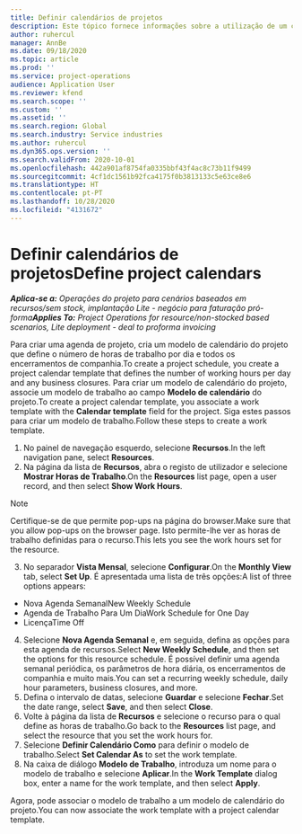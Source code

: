 ```yaml
---
title: Definir calendários de projetos
description: Este tópico fornece informações sobre a utilização de um calendário de projeto para monitorizar o cronograma do projeto.
author: ruhercul
manager: AnnBe
ms.date: 09/18/2020
ms.topic: article
ms.prod: ''
ms.service: project-operations
audience: Application User
ms.reviewer: kfend
ms.search.scope: ''
ms.custom: ''
ms.assetid: ''
ms.search.region: Global
ms.search.industry: Service industries
ms.author: ruhercul
ms.dyn365.ops.version: ''
ms.search.validFrom: 2020-10-01
ms.openlocfilehash: 442a901af8754fa0335bbf43f4ac8c73b11f9499
ms.sourcegitcommit: 4cf1dc1561b92fca4175f0b3813133c5e63ce8e6
ms.translationtype: HT
ms.contentlocale: pt-PT
ms.lasthandoff: 10/28/2020
ms.locfileid: "4131672"
---
```

# <a name="define-project-calendars"></a><span data-ttu-id="9c45f-103">Definir calendários de projetos</span><span class="sxs-lookup"><span data-stu-id="9c45f-103">Define project calendars</span></span>

<span data-ttu-id="9c45f-104">_**Aplica-se a:** Operações do projeto para cenários baseados em recursos/sem stock, implantação Lite - negócio para faturação pró-forma_</span><span class="sxs-lookup"><span data-stu-id="9c45f-104">_**Applies To:** Project Operations for resource/non-stocked based scenarios, Lite deployment - deal to proforma invoicing_</span></span>

<span data-ttu-id="9c45f-105">Para criar uma agenda de projeto, cria um modelo de calendário do projeto que define o número de horas de trabalho por dia e todos os encerramentos de companhia.</span><span class="sxs-lookup"><span data-stu-id="9c45f-105">To create a project schedule, you create a project calendar template that defines the number of working hours per day and any business closures.</span></span> <span data-ttu-id="9c45f-106">Para criar um modelo de calendário do projeto, associe um modelo de trabalho ao campo **Modelo de calendário** do projeto.</span><span class="sxs-lookup"><span data-stu-id="9c45f-106">To create a project calendar template, you associate a work template with the **Calendar template** field for the project.</span></span> <span data-ttu-id="9c45f-107">Siga estes passos para criar um modelo de trabalho.</span><span class="sxs-lookup"><span data-stu-id="9c45f-107">Follow these steps to create a work template.</span></span>

1. <span data-ttu-id="9c45f-108">No painel de navegação esquerdo, selecione **Recursos**.</span><span class="sxs-lookup"><span data-stu-id="9c45f-108">In the left navigation pane, select **Resources**.</span></span> 
2. <span data-ttu-id="9c45f-109">Na página da lista de **Recursos**, abra o registo de utilizador e selecione **Mostrar Horas de Trabalho**.</span><span class="sxs-lookup"><span data-stu-id="9c45f-109">On the **Resources** list page, open a user record, and then select **Show Work Hours**.</span></span>

  > [!NOTE]
  > <span data-ttu-id="9c45f-110">Certifique-se de que permite pop-ups na página do browser.</span><span class="sxs-lookup"><span data-stu-id="9c45f-110">Make sure that you allow pop-ups on the browser page.</span></span> <span data-ttu-id="9c45f-111">Isto permite-lhe ver as horas de trabalho definidas para o recurso.</span><span class="sxs-lookup"><span data-stu-id="9c45f-111">This lets you see the work hours set for the resource.</span></span>
  
3. <span data-ttu-id="9c45f-112">No separador **Vista Mensal**, selecione **Configurar**.</span><span class="sxs-lookup"><span data-stu-id="9c45f-112">On the **Monthly View** tab, select **Set Up**.</span></span> <span data-ttu-id="9c45f-113">É apresentada uma lista de três opções:</span><span class="sxs-lookup"><span data-stu-id="9c45f-113">A list of three options appears:</span></span> 

  - <span data-ttu-id="9c45f-114">Nova Agenda Semanal</span><span class="sxs-lookup"><span data-stu-id="9c45f-114">New Weekly Schedule</span></span>
  - <span data-ttu-id="9c45f-115">Agenda de Trabalho Para Um Dia</span><span class="sxs-lookup"><span data-stu-id="9c45f-115">Work Schedule for One Day</span></span>
  - <span data-ttu-id="9c45f-116">Licença</span><span class="sxs-lookup"><span data-stu-id="9c45f-116">Time Off</span></span>

4. <span data-ttu-id="9c45f-117">Selecione **Nova Agenda Semanal** e, em seguida, defina as opções para esta agenda de recursos.</span><span class="sxs-lookup"><span data-stu-id="9c45f-117">Select **New Weekly Schedule**, and then set the options for this resource schedule.</span></span> <span data-ttu-id="9c45f-118">É possível definir uma agenda semanal periódica, os parâmetros de hora diária, os encerramentos de companhia e muito mais.</span><span class="sxs-lookup"><span data-stu-id="9c45f-118">You can set a recurring weekly schedule, daily hour parameters, business closures, and more.</span></span>
5. <span data-ttu-id="9c45f-119">Defina o intervalo de datas, selecione **Guardar** e selecione **Fechar**.</span><span class="sxs-lookup"><span data-stu-id="9c45f-119">Set the date range, select **Save**, and then select **Close**.</span></span> 
6. <span data-ttu-id="9c45f-120">Volte à página da lista de **Recursos** e selecione o recurso para o qual define as horas de trabalho.</span><span class="sxs-lookup"><span data-stu-id="9c45f-120">Go back to the **Resources** list page, and select the resource that you set the work hours for.</span></span> 
7. <span data-ttu-id="9c45f-121">Selecione **Definir Calendário Como** para definir o modelo de trabalho.</span><span class="sxs-lookup"><span data-stu-id="9c45f-121">Select **Set Calendar As** to set the work template.</span></span> 
8. <span data-ttu-id="9c45f-122">Na caixa de diálogo **Modelo de Trabalho**, introduza um nome para o modelo de trabalho e selecione **Aplicar**.</span><span class="sxs-lookup"><span data-stu-id="9c45f-122">In the **Work Template** dialog box, enter a name for the work template, and then select **Apply**.</span></span> 

<span data-ttu-id="9c45f-123">Agora, pode associar o modelo de trabalho a um modelo de calendário do projeto.</span><span class="sxs-lookup"><span data-stu-id="9c45f-123">You can now associate the work template with a project calendar template.</span></span>
